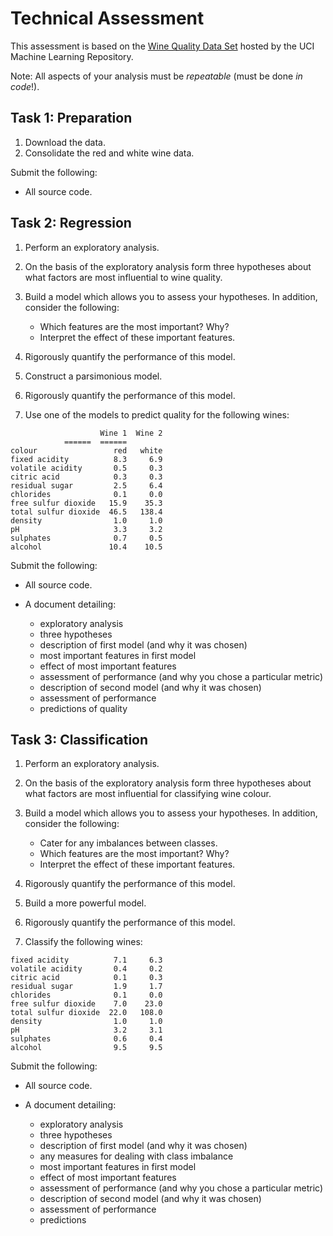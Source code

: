# Technical Assessment

This assessment is based on the [Wine Quality Data Set](https://archive.ics.uci.edu/ml/datasets/wine+quality) hosted by the UCI Machine Learning Repository.

Note: All aspects of your analysis must be *repeatable* (must be done *in code*!).

## Task 1: Preparation

1. Download the data.
2. Consolidate the red and white wine data.

Submit the following:

- All source code.

## Task 2: Regression

1. Perform an exploratory analysis.
2. On the basis of the exploratory analysis form three hypotheses about what factors are most influential to wine quality.
3. Build a model which allows you to assess your hypotheses. In addition, consider the following:

	- Which features are the most important? Why?
	- Interpret the effect of these important features.

4. Rigorously quantify the performance of this model.
5. Construct a parsimonious model.
6. Rigorously quantify the performance of this model.
7. Use one of the models to predict quality for the following wines:

```
                    Wine 1  Wine 2
		    ======  ======
colour                 red   white
fixed acidity          8.3     6.9
volatile acidity       0.5     0.3
citric acid            0.3     0.3
residual sugar         2.5     6.4
chlorides              0.1     0.0
free sulfur dioxide   15.9    35.3
total sulfur dioxide  46.5   138.4
density                1.0     1.0
pH                     3.3     3.2
sulphates              0.7     0.5
alcohol               10.4    10.5
```

Submit the following:

- All source code.
- A document detailing:

    - exploratory analysis
    - three hypotheses
    - description of first model (and why it was chosen)
    - most important features in first model
    - effect of most important features
    - assessment of performance (and why you chose a particular metric)
    - description of second model (and why it was chosen)
    - assessment of performance
    - predictions of quality

## Task 3: Classification

1. Perform an exploratory analysis.
2. On the basis of the exploratory analysis form three hypotheses about what factors are most influential for classifying wine colour.
3. Build a model which allows you to assess your hypotheses. In addition, consider the following:

    - Cater for any imbalances between classes.
	- Which features are the most important? Why?
	- Interpret the effect of these important features.

4. Rigorously quantify the performance of this model.
5. Build a more powerful model.
6. Rigorously quantify the performance of this model.
7. Classify the following wines:

```
fixed acidity          7.1     6.3
volatile acidity       0.4     0.2
citric acid            0.1     0.3
residual sugar         1.9     1.7
chlorides              0.1     0.0
free sulfur dioxide    7.0    23.0
total sulfur dioxide  22.0   108.0
density                1.0     1.0
pH                     3.2     3.1
sulphates              0.6     0.4
alcohol                9.5     9.5
```

Submit the following:

- All source code.
- A document detailing:

    - exploratory analysis
    - three hypotheses
    - description of first model (and why it was chosen)
    - any measures for dealing with class imbalance
    - most important features in first model
    - effect of most important features
    - assessment of performance (and why you chose a particular metric)
    - description of second model (and why it was chosen)
    - assessment of performance
    - predictions
